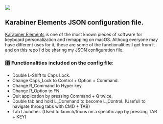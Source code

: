 <!-- HEADER -->
[![](https://img.shields.io/badge/Twitter-%231DA1F2.svg?&style=flat&logo=twitter&logoColor=white)][Twitter]




<!-- BODY -->
## Karabiner Elements JSON configuration file.
[Karabiner Elements] is one of the most known pieces of software for keyboard personalization and remapping on macOS. Althoug everyone may have different uses for it, these are some of the functionalities I get from it and on this repo I'd be sharing my JSON configuration file.

### 🎛 Functionalities included on the config file:
- Double L-Shift to Caps Lock.
- Change Caps_Lock to Control + Option + Command.
- Change R_Command to Hyper key.
- Change R_Option to FN.
- Quit application by pressing Command + Q twice.
- Double tab and hold L_Command to become L_Control. (Usefull to navigate throug tabs with CMD + TAB)
- Tab Launcher. (Used to launch/focus on a specific app by pressing TAB + KEY)




<!-- FOOTER -->
<!-- Temporary links -->
[Karabiner Elements]: https://karabiner-elements.pqrs.org


<!-- Permanent links -->
[Twitter]: https://twitter.com/TomEstelrich
